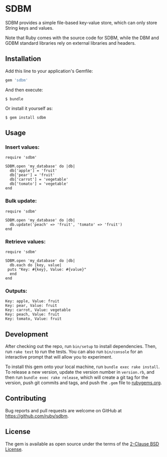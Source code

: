 # SDBM

SDBM provides a simple file-based key-value store, which can only store  String keys and values.

Note that Ruby comes with the source code for SDBM, while the DBM and GDBM  standard libraries rely on external libraries and headers.

## Installation

Add this line to your application's Gemfile:

```ruby
gem 'sdbm'
```

And then execute:

    $ bundle

Or install it yourself as:

    $ gem install sdbm

## Usage

### Insert values:

```
require 'sdbm'

SDBM.open 'my_database' do |db|
  db['apple'] = 'fruit'
  db['pear'] = 'fruit'
  db['carrot'] = 'vegetable'
  db['tomato'] = 'vegetable'
end
```

### Bulk update:

```
require 'sdbm'

SDBM.open 'my_database' do |db|
  db.update('peach' => 'fruit', 'tomato' => 'fruit')
end
```

### Retrieve values:

```
require 'sdbm'

SDBM.open 'my_database' do |db|
  db.each do |key, value|
 puts "Key: #{key}, Value: #{value}"
  end
end
```

### Outputs:

```
Key: apple, Value: fruit
Key: pear, Value: fruit
Key: carrot, Value: vegetable
Key: peach, Value: fruit
Key: tomato, Value: fruit
```

## Development

After checking out the repo, run `bin/setup` to install dependencies. Then, run `rake test` to run the tests. You can also run `bin/console` for an interactive prompt that will allow you to experiment.

To install this gem onto your local machine, run `bundle exec rake install`. To release a new version, update the version number in `version.rb`, and then run `bundle exec rake release`, which will create a git tag for the version, push git commits and tags, and push the `.gem` file to [rubygems.org](https://rubygems.org).

## Contributing

Bug reports and pull requests are welcome on GitHub at https://github.com/ruby/sdbm.


## License

The gem is available as open source under the terms of the [2-Clause BSD License](https://opensource.org/licenses/BSD-2-Clause).

